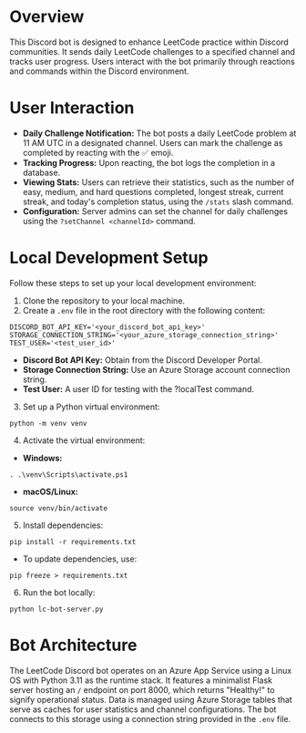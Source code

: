 # Overview
This Discord bot is designed to enhance LeetCode practice within Discord communities. It sends daily LeetCode challenges to a specified channel and tracks user progress. Users interact with the bot primarily through reactions and commands within the Discord environment.

# User Interaction
- **Daily Challenge Notification:** The bot posts a daily LeetCode problem at 11 AM UTC in a designated channel. Users can mark the challenge as completed by reacting with the ✅ emoji.
- **Tracking Progress:** Upon reacting, the bot logs the completion in a database.
- **Viewing Stats:** Users can retrieve their statistics, such as the number of easy, medium, and hard questions completed, longest streak, current streak, and today's completion status, using the `/stats` slash command.
- **Configuration:** Server admins can set the channel for daily challenges using the `?setChannel <channelId>` command.

# Local Development Setup
Follow these steps to set up your local development environment:

1. Clone the repository to your local machine.
2. Create a `.env` file in the root directory with the following content:
```
DISCORD_BOT_API_KEY='<your_discord_bot_api_key>'
STORAGE_CONNECTION_STRING='<your_azure_storage_connection_string>'
TEST_USER='<test_user_id>'
```
- **Discord Bot API Key:** Obtain from the Discord Developer Portal.
- **Storage Connection String:** Use an Azure Storage account connection string.
- **Test User:** A user ID for testing with the ?localTest command.
3. Set up a Python virtual environment:
```
python -m venv venv
```
4. Activate the virtual environment:
- **Windows:**
```
. .\venv\Scripts\activate.ps1
```
- **macOS/Linux:**
```
source venv/bin/activate
```
5. Install dependencies:
```
pip install -r requirements.txt
```
- To update dependencies, use:
```
pip freeze > requirements.txt
```
6. Run the bot locally:
```
python lc-bot-server.py
```

# Bot Architecture
The LeetCode Discord bot operates on an Azure App Service using a Linux OS with Python 3.11 as the runtime stack. It features a minimalist Flask server hosting an `/` endpoint on port 8000, which returns "Healthy!" to signify operational status. Data is managed using Azure Storage tables that serve as caches for user statistics and channel configurations. The bot connects to this storage using a connection string provided in the `.env` file.

